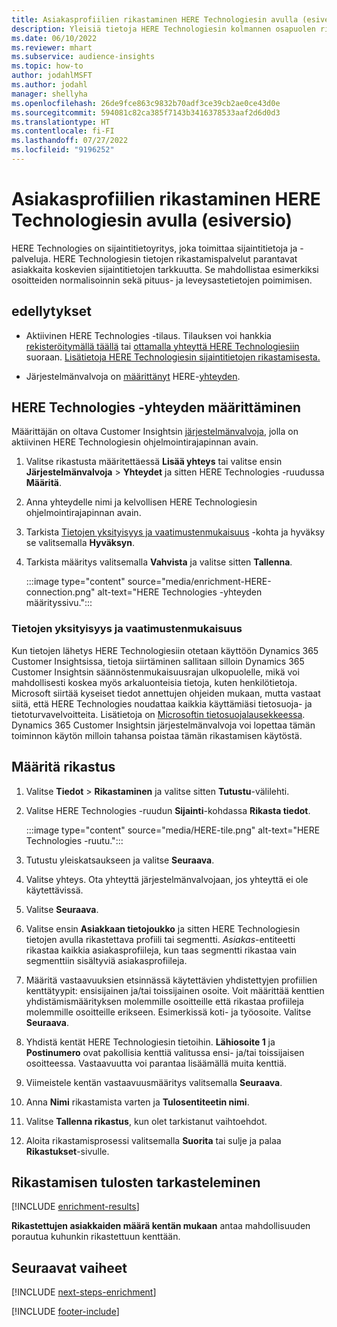 ```yaml
---
title: Asiakasprofiilien rikastaminen HERE Technologiesin avulla (esiversio)
description: Yleisiä tietoja HERE Technologiesin kolmannen osapuolen rikastamisesta.
ms.date: 06/10/2022
ms.reviewer: mhart
ms.subservice: audience-insights
ms.topic: how-to
author: jodahlMSFT
ms.author: jodahl
manager: shellyha
ms.openlocfilehash: 26de9fce863c9832b70adf3ce39cb2ae0ce43d0e
ms.sourcegitcommit: 594081c82ca385f7143b3416378533aaf2d6d0d3
ms.translationtype: HT
ms.contentlocale: fi-FI
ms.lasthandoff: 07/27/2022
ms.locfileid: "9196252"
---
```

# <a name="enrich-customer-profiles-with-here-technologies-preview"></a>Asiakasprofiilien rikastaminen HERE Technologiesin avulla (esiversio)

HERE Technologies on sijaintitietoyritys, joka toimittaa sijaintitietoja ja -palveluja. HERE Technologiesin tietojen rikastamispalvelut parantavat asiakkaita koskevien sijaintitietojen tarkkuutta. Se mahdollistaa esimerkiksi osoitteiden normalisoinnin sekä pituus- ja leveysastetietojen poimimisen.

## <a name="prerequisites"></a>edellytykset

- Aktiivinen HERE Technologies -tilaus. Tilauksen voi hankkia [rekisteröitymällä täällä](https://developer.here.com/sign-up?utm_medium=referral&utm_source=Microsoft-Dynamics-CI&create=Freemium-Basic) tai [ottamalla yhteyttä HERE Technologiesiin](https://developer.here.com/help?utm_medium=referral&utm_source=Microsoft-Dynamics-CI#how-can-we-help-you) suoraan. [Lisätietoja HERE Technologiesin sijaintitietojen rikastamisesta.](https://developer.here.com/location-enrichment?cid=Dev-MicrosoftDynamics-DB-0-Dev-&utm_source=MicrosoftDynamics&utm_medium=referral&utm_campaign=Online_Dev_ReferralMicrosoft)

- Järjestelmänvalvoja on [määrittänyt](#configure-the-connection-for-here-technologies) HERE-[yhteyden](connections.md).

## <a name="configure-the-connection-for-here-technologies"></a>HERE Technologies -yhteyden määrittäminen

Määrittäjän on oltava Customer Insightsin [järjestelmänvalvoja](permissions.md#admin), jolla on aktiivinen HERE Technologiesin ohjelmointirajapinnan avain.

1. Valitse rikastusta määritettäessä **Lisää yhteys** tai valitse ensin **Järjestelmänvalvoja** > **Yhteydet** ja sitten HERE Technologies -ruudussa **Määritä**.

1. Anna yhteydelle nimi ja kelvollisen HERE Technologiesin ohjelmointirajapinnan avain.

1. Tarkista [Tietojen yksityisyys ja vaatimustenmukaisuus](#data-privacy-and-compliance) -kohta ja hyväksy se valitsemalla **Hyväksyn**.

1. Tarkista määritys valitsemalla **Vahvista** ja valitse sitten **Tallenna**.

   :::image type="content" source="media/enrichment-HERE-connection.png" alt-text="HERE Technologies -yhteyden määrityssivu.":::

### <a name="data-privacy-and-compliance"></a>Tietojen yksityisyys ja vaatimustenmukaisuus

Kun tietojen lähetys HERE Technologiesiin otetaan käyttöön Dynamics 365 Customer Insightsissa, tietoja siirtäminen sallitaan silloin Dynamics 365 Customer Insightsin säännöstenmukaisuusrajan ulkopuolelle, mikä voi mahdollisesti koskea myös arkaluonteisia tietoja, kuten henkilötietoja. Microsoft siirtää kyseiset tiedot annettujen ohjeiden mukaan, mutta vastaat siitä, että HERE Technologies noudattaa kaikkia käyttämiäsi tietosuoja- ja tietoturvavelvoitteita. Lisätietoja on [Microsoftin tietosuojalausekkeessa](https://go.microsoft.com/fwlink/?linkid=396732).
Dynamics 365 Customer Insightsin järjestelmänvalvoja voi lopettaa tämän toiminnon käytön milloin tahansa poistaa tämän rikastamisen käytöstä.

## <a name="configure-the-enrichment"></a>Määritä rikastus

1. Valitse **Tiedot** > **Rikastaminen** ja valitse sitten **Tutustu**-välilehti.

1. Valitse HERE Technologies -ruudun **Sijainti**-kohdassa **Rikasta tiedot**.

   :::image type="content" source="media/HERE-tile.png" alt-text="HERE Technologies -ruutu.":::

1. Tutustu yleiskatsaukseen ja valitse **Seuraava**.

1. Valitse yhteys. Ota yhteyttä järjestelmänvalvojaan, jos yhteyttä ei ole käytettävissä.

1. Valitse **Seuraava**.

1. Valitse ensin **Asiakkaan tietojoukko** ja sitten HERE Technologiesin tietojen avulla rikastettava profiili tai segmentti. *Asiakas*-entiteetti rikastaa kaikkia asiakasprofiileja, kun taas segmentti rikastaa vain segmenttiin sisältyviä asiakasprofiileja.

1. Määritä vastaavuuksien etsinnässä käytettävien yhdistettyjen profiilien kenttätyypit: ensisijainen ja/tai toissijainen osoite. Voit määrittää kenttien yhdistämismäärityksen molemmille osoitteille että rikastaa profiileja molemmille osoitteille erikseen. Esimerkissä koti- ja työosoite. Valitse **Seuraava**.

1. Yhdistä kentät HERE Technologiesin tietoihin. **Lähiosoite 1** ja **Postinumero** ovat pakollisia kenttiä valitussa ensi- ja/tai toissijaisen osoitteessa. Vastaavuutta voi parantaa lisäämällä muita kenttiä.

1. Viimeistele kentän vastaavuusmääritys valitsemalla **Seuraava**.

1. Anna **Nimi** rikastamista varten ja **Tulosentiteetin nimi**.

1. Valitse **Tallenna rikastus**, kun olet tarkistanut vaihtoehdot.

1. Aloita rikastamisprosessi valitsemalla **Suorita** tai sulje ja palaa **Rikastukset**-sivulle.

## <a name="view-enrichment-results"></a>Rikastamisen tulosten tarkasteleminen

[!INCLUDE [enrichment-results](includes/enrichment-results.md)]

**Rikastettujen asiakkaiden määrä kentän mukaan** antaa mahdollisuuden porautua kuhunkin rikastettuun kenttään.

## <a name="next-steps"></a>Seuraavat vaiheet

[!INCLUDE [next-steps-enrichment](includes/next-steps-enrichment.md)]

[!INCLUDE [footer-include](includes/footer-banner.md)]
